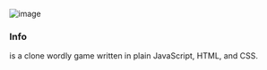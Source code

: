 ![image](https://user-images.githubusercontent.com/79605610/180976945-e4c388f0-c7ea-40b2-b524-eeb5c71a21fb.png#center)
### Info
is a clone wordly game written in plain JavaScript, HTML, and CSS.

